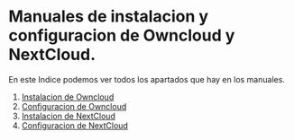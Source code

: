 # Manuales de instalacion y configuracion de Owncloud y NextCloud.

En este Indice podemos ver todos los apartados que hay en los manuales.


1. [Instalacion de Owncloud](InstalacionOwncloud.md)
2. [Configuracion de Owncloud](ConfiguracionOwncloud.md)
3. [Instalacion de NextCloud](InstalacionNextcloud.md)
4. [Configuracion de NextCloud](ConfiguracionNextCloud.md)
